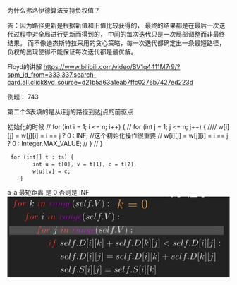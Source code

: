 为什么弗洛伊德算法支持负权值？

答：因为路径更新是根据新值和旧值比较获得的，
最终的结果都是在最后一次迭代过程中对全局进行更新而得到的，
中间的每次迭代只是一次局部调整而非最终结果。
而不像迪杰斯特拉采用的贪心策略，每一次迭代都确定出一条最短路径，
负权的出现使得不能保证每次迭代都是最优解。



Floyd的讲解
https://www.bilibili.com/video/BV1q4411M7r9/?spm_id_from=333.337.search-card.all.click&vd_source=d21b5a63a1eab7ffc0276b7427ed223d

例题：
743

第二个S表填的是从i到j的路径到达j点的前驱点

初始化的时候
//        for (int i = 1; i <= n; i++) {
//            for (int j = 1; j <= n; j++) {
////                w[i][j] = w[j][i] = i == j ? 0 : INF; //这个初始化操作很重要
//                w[i][j] = w[j][i] = i == j ? 0 : Integer.MAX_VALUE;
//            }
//        }

     for (int[] t : ts) {
            int u = t[0], v = t[1], c = t[2];
            w[u][v] = c;
        }
a-a 最短距离 是 0 否则是 INF
![img.png](img.png)